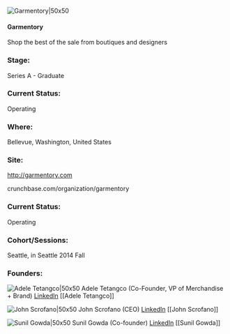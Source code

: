 

![Garmentory|50x50](https://apimg.techstars.com/connect/images/image_files/545a9e35b34d1484a6000006/original/Garmentory_Logo_282x282.png)

#### Garmentory
Shop the best of the sale from boutiques and designers

### Stage: 
Series A - Graduate 

### Current Status: 
Operating

### Where:
Bellevue, Washington, United States

### Site:
http://garmentory.com



crunchbase.com/organization/garmentory

### Current Status: 
Operating

### Cohort/Sessions: 
Seattle, in Seattle 2014 Fall

### Founders: 

![Adele Tetangco|50x50](https://apimg.techstars.com/connect/images/image_files/53cd53931fb11e149a000001/original/_Adele_Tetangco_250x250.jpg) Adele Tetangco (Co-Founder, VP of Merchandise + Brand) [LinkedIn](https://linkedin.com/in/adeletetangco) [[Adele Tetangco]]

![John Scrofano|50x50](https://apimg.techstars.com/connect/images/image_files/55afeb6abbe36ff35500000a/original/John_Scrofano.jpg) John Scrofano (CEO) [LinkedIn](https://linkedin.com/in/johnscrofano) [[John Scrofano]]

![Sunil Gowda|50x50](https://apimg.techstars.com/connect/images/image_files/53d1ebb6c1c65704f4000003/original/photo_(4).JPG) Sunil Gowda (Co-founder) [LinkedIn](https://linkedin.com/in/sunilgowda) [[Sunil Gowda]]


